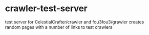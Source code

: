 # crawler-test-server

test server for CelestialCrafter/crawler and fou3fou3/grawler
creates random pages with a number of links to test crawlers
